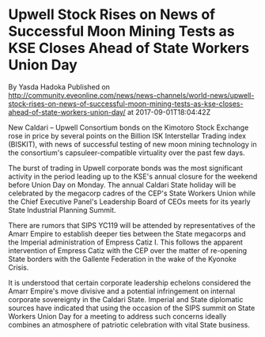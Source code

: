 # Upwell Stock Rises on News of Successful Moon Mining Tests as KSE Closes Ahead of State Workers Union Day
By Yasda Hadoka
Published on http://community.eveonline.com/news/news-channels/world-news/upwell-stock-rises-on-news-of-successful-moon-mining-tests-as-kse-closes-ahead-of-state-workers-union-day/ at 2017-09-01T18:04:42Z

New Caldari – Upwell Consortium bonds on the Kimotoro Stock Exchange rose in price by several points on the Billion ISK Interstellar Trading index (BISKIT), with news of successful testing of new moon mining technology in the consortium's capsuleer-compatible virtuality over the past few days.

The burst of trading in Upwell corporate bonds was the most significant activity in the period leading up to the KSE's annual closure for the weekend before Union Day on Monday. The annual Caldari State holiday will be celebrated by the megacorp cadres of the CEP's State Workers Union while the Chief Executive Panel's Leadership Board of CEOs meets for its yearly State Industrial Planning Summit.

There are rumors that SIPS YC119 will be attended by representatives of the Amarr Empire to establish deeper ties between the State megacorps and the Imperial administration of Empress Catiz I. This follows the apparent intervention of Empress Catiz with the CEP over the matter of re-opening State borders with the Gallente Federation in the wake of the Kyonoke Crisis.

It is understood that certain corporate leadership echelons considered the Amarr Empire's move divisive and a potential infringement on internal corporate sovereignty in the Caldari State. Imperial and State diplomatic sources have indicated that using the occasion of the SIPS summit on State Workers Union Day for a meeting to address such concerns ideally combines an atmosphere of patriotic celebration with vital State business.

